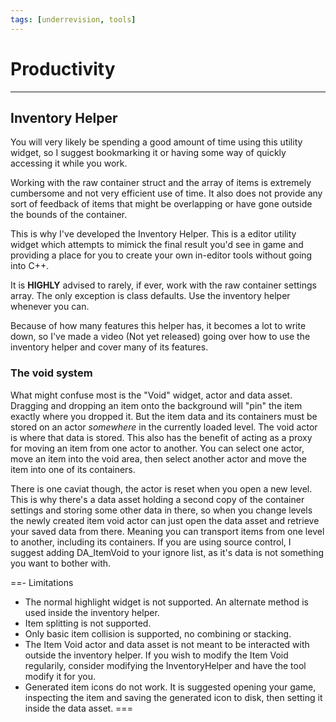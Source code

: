 ```yaml
---
tags: [underrevision, tools]
---
```

# Productivity

---
## Inventory Helper
You will very likely be spending a good amount of time using this utility widget, so I suggest bookmarking it or having some way of quickly accessing it while you work.

Working with the raw container struct and the array of items is extremely cumbersome and not very efficient use of time. It also does not provide any sort of feedback of items that might be overlapping or have gone outside the bounds of the container.

This is why I've developed the Inventory Helper. This is a editor utility widget which attempts to mimick the final result you'd see in game and providing a place for you to create your own in-editor tools without going into C++.

It is **HIGHLY** advised to rarely, if ever, work with the raw container settings array. The only exception is class defaults. Use the inventory helper whenever you can.

Because of how many features this helper has, it becomes a lot to write down, so I've made a video (Not yet released) going over how to use the inventory helper and cover many of its features.

### The void system
What might confuse most is the "Void" widget, actor and data asset. Dragging and dropping an item onto the background will "pin" the item exactly where you dropped it. But the item data and its containers must be stored on an actor *somewhere* in the currently loaded level. The void actor is where that data is stored. This also has the benefit of acting as a proxy for moving an item from one actor to another.
You can select one actor, move an item into the void area, then select another actor and move the item into one of its containers.

There is one caviat though, the actor is reset when you open a new level. This is why there's a data asset holding a second copy of the container settings and storing some other data in there, so when you change levels the newly created item void actor can just open the data asset and retrieve your saved data from there. Meaning you can transport items from one level to another, including its containers.
If you are using source control, I suggest adding DA_ItemVoid to your ignore list, as it's data is not something you want to bother with.

==- Limitations
- The normal highlight widget is not supported. An alternate method is used inside the inventory helper.
- Item splitting is not supported.
- Only basic item collision is supported, no combining or stacking.
- The Item Void actor and data asset is not meant to be interacted with outside the inventory helper. If you wish to modify the Item Void regularily, consider modifying the InventoryHelper and have the tool modify it for you.
- Generated item icons do not work. It is suggested opening your game, inspecting the item and saving the generated icon to disk, then setting it inside the data asset.
===

